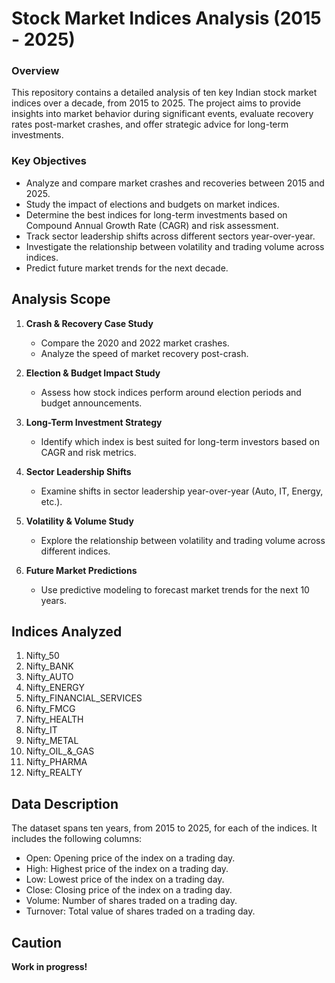 # Stock Market Indices Analysis (2015 - 2025)

### Overview

This repository contains a detailed analysis of ten key Indian stock market indices over a decade, from 2015 to 2025. The project aims to provide insights into market behavior during significant events, evaluate recovery rates post-market crashes, and offer strategic advice for long-term investments.

### Key Objectives

- Analyze and compare market crashes and recoveries between 2015 and 2025.
- Study the impact of elections and budgets on market indices.
- Determine the best indices for long-term investments based on Compound Annual Growth Rate (CAGR) and risk assessment.
- Track sector leadership shifts across different sectors year-over-year.
- Investigate the relationship between volatility and trading volume across indices.
- Predict future market trends for the next decade.

## Analysis Scope

1. **Crash & Recovery Case Study**
   - Compare the 2020 and 2022 market crashes.
   - Analyze the speed of market recovery post-crash.

2. **Election & Budget Impact Study**
   - Assess how stock indices perform around election periods and budget announcements.

3. **Long-Term Investment Strategy**
   - Identify which index is best suited for long-term investors based on CAGR and risk metrics.

4. **Sector Leadership Shifts**
   - Examine shifts in sector leadership year-over-year (Auto, IT, Energy, etc.).

5. **Volatility & Volume Study**
   - Explore the relationship between volatility and trading volume across different indices.

6. **Future Market Predictions**
   - Use predictive modeling to forecast market trends for the next 10 years.

## Indices Analyzed

1. Nifty_50
2. Nifty_BANK
3. Nifty_AUTO
4. Nifty_ENERGY
5. Nifty_FINANCIAL_SERVICES
6. Nifty_FMCG
7. Nifty_HEALTH
8. Nifty_IT
9. Nifty_METAL
10. Nifty_OIL_&_GAS
11. Nifty_PHARMA
12. Nifty_REALTY

## Data Description

The dataset spans ten years, from 2015 to 2025, for each of the indices. It includes the following columns:

- Open: Opening price of the index on a trading day.
- High: Highest price of the index on a trading day.
- Low: Lowest price of the index on a trading day.
- Close: Closing price of the index on a trading day.
- Volume: Number of shares traded on a trading day.
- Turnover: Total value of shares traded on a trading day.

## Caution
**Work in progress!**
